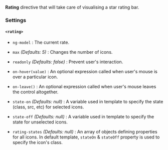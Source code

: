 **Rating** directive that will take care of visualising a star rating bar.

### Settings ###

#### `<rating>` ####

 * `ng-model` <i class="glyphicon glyphicon-eye-open"></i>
 	:
 	The current rate.

 * `max`
 	_(Defaults: 5)_ :
 	Changes the number of icons.

 * `readonly` <i class="icon-eye-open"></i>
 	_(Defaults: false)_ :
 	Prevent user's interaction.

 * `on-hover(value)`
 	:
 	An optional expression called when user's mouse is over a particular icon.

 * `on-leave()`
 	:
 	An optional expression called when user's mouse leaves the control altogether.

 * `state-on`
 	_(Defaults: null)_ :
 	A variable used in template to specify the state (class, src, etc) for selected icons.

 * `state-off`
 	_(Defaults: null)_ :
 	A variable used in template to specify the state for unselected icons.

 * `rating-states`
 	_(Defaults: null)_ :
 	An array of objects defining properties for all icons. In default template, `stateOn` & `stateOff` property is used to specify the icon's class.
